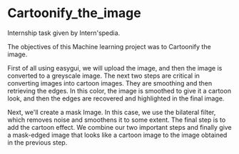 # Cartoonify_the_image
Internship task given by Intern'spedia.

The objectives of this Machine learning project was to Cartoonify the image. 

First of all using easygui, we will upload the image, and then the image is converted to a greyscale image. The next two steps are critical in converting images into cartoon images. They are smoothing and then retrieving the edges. In this color, the image is smoothed to give it a cartoon look, and then the edges are recovered and highlighted in the final image. 

Next, we'll create a mask Image. In this case, we use the bilateral filter, which removes noise and smoothens it to some extent. The final step is to add the cartoon effect. We combine our two important steps and finally give a mask-edged image that looks like a cartoon image to the image obtained in the previous step.
